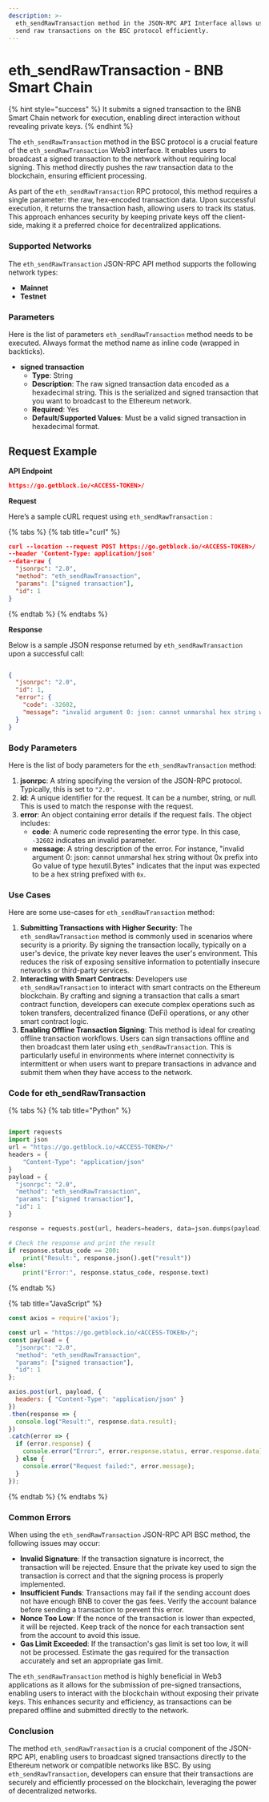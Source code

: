 ```yaml
---
description: >-
  eth_sendRawTransaction method in the JSON-RPC API Interface allows users to
  send raw transactions on the BSC protocol efficiently.
---
```


# eth\_sendRawTransaction - BNB Smart Chain

{% hint style="success" %}
It submits a signed transaction to the BNB  Smart Chain network for execution, enabling direct interaction without revealing private keys.
{% endhint %}

The `eth_sendRawTransaction` method in the BSC protocol is a crucial feature of the `eth_sendRawTransaction` Web3 interface. It enables users to broadcast a signed transaction to the network without requiring local signing. This method directly pushes the raw transaction data to the blockchain, ensuring efficient processing.

As part of the `eth_sendRawTransaction` RPC protocol, this method requires a single parameter: the raw, hex-encoded transaction data. Upon successful execution, it returns the transaction hash, allowing users to track its status. This approach enhances security by keeping private keys off the client-side, making it a preferred choice for decentralized applications.

### Supported Networks

The `eth_sendRawTransaction` JSON-RPC API method supports the following network types:

* **Mainnet**
* **Testnet**

### Parameters

Here is the list of parameters `eth_sendRawTransaction` method needs to be executed. Always format the method name as inline code (wrapped in backticks).

* **signed transaction**
  * **Type**: String
  * **Description**: The raw signed transaction data encoded as a hexadecimal string. This is the serialized and signed transaction that you want to broadcast to the Ethereum network.
  * **Required**: Yes
  * **Default/Supported Values**: Must be a valid signed transaction in hexadecimal format.

## Request Example

**API Endpoint**

```json
https://go.getblock.io/<ACCESS-TOKEN>/
```

**Request**

Here’s a sample cURL request using `eth_sendRawTransaction` :

{% tabs %}
{% tab title="curl" %}
```json
curl --location --request POST https://go.getblock.io/<ACCESS-TOKEN>/
--header 'Content-Type: application/json' 
--data-raw {
  "jsonrpc": "2.0",
  "method": "eth_sendRawTransaction",
  "params": ["signed transaction"],
  "id": 1
}
```
{% endtab %}
{% endtabs %}

**Response**

Below is a sample JSON response returned by `eth_sendRawTransaction` upon a successful call:

```json

{
  "jsonrpc": "2.0",
  "id": 1,
  "error": {
    "code": -32602,
    "message": "invalid argument 0: json: cannot unmarshal hex string without 0x prefix into Go value of type hexutil.Bytes"
  }
}

```

### Body Parameters

Here is the list of body parameters for the `eth_sendRawTransaction` method:

1. **jsonrpc**: A string specifying the version of the JSON-RPC protocol. Typically, this is set to `"2.0"`.
2. **id**: A unique identifier for the request. It can be a number, string, or null. This is used to match the response with the request.
3. **error**: An object containing error details if the request fails. The object includes:
   * **code**: A numeric code representing the error type. In this case, `-32602` indicates an invalid parameter.
   * **message**: A string description of the error. For instance, "invalid argument 0: json: cannot unmarshal hex string without 0x prefix into Go value of type hexutil.Bytes" indicates that the input was expected to be a hex string prefixed with `0x`.

### Use Cases

Here are some use-cases for `eth_sendRawTransaction` method:

1. **Submitting Transactions with Higher Security**: The `eth_sendRawTransaction` method is commonly used in scenarios where security is a priority. By signing the transaction locally, typically on a user's device, the private key never leaves the user's environment. This reduces the risk of exposing sensitive information to potentially insecure networks or third-party services.
2. **Interacting with Smart Contracts**: Developers use `eth_sendRawTransaction` to interact with smart contracts on the Ethereum blockchain. By crafting and signing a transaction that calls a smart contract function, developers can execute complex operations such as token transfers, decentralized finance (DeFi) operations, or any other smart contract logic.
3. **Enabling Offline Transaction Signing**: This method is ideal for creating offline transaction workflows. Users can sign transactions offline and then broadcast them later using `eth_sendRawTransaction`. This is particularly useful in environments where internet connectivity is intermittent or when users want to prepare transactions in advance and submit them when they have access to the network.

### Code for eth\_sendRawTransaction

{% tabs %}
{% tab title="Python" %}
```python

import requests
import json
url = "https://go.getblock.io/<ACCESS-TOKEN>/"
headers = {
    "Content-Type": "application/json"
}
payload = {
  "jsonrpc": "2.0",
  "method": "eth_sendRawTransaction",
  "params": ["signed transaction"],
  "id": 1
}

response = requests.post(url, headers=headers, data=json.dumps(payload))

# Check the response and print the result
if response.status_code == 200:
    print("Result:", response.json().get("result"))
else:
    print("Error:", response.status_code, response.text)

```
{% endtab %}

{% tab title="JavaScript" %}
```javascript
const axios = require('axios');

const url = "https://go.getblock.io/<ACCESS-TOKEN>/";
const payload = {
  "jsonrpc": "2.0",
  "method": "eth_sendRawTransaction",
  "params": ["signed transaction"],
  "id": 1
};

axios.post(url, payload, {
  headers: { "Content-Type": "application/json" }
})
.then(response => {
  console.log("Result:", response.data.result);
})
.catch(error => {
  if (error.response) {
    console.error("Error:", error.response.status, error.response.data);
  } else {
    console.error("Request failed:", error.message);
  }
});
```
{% endtab %}
{% endtabs %}

### Common Errors

When using the `eth_sendRawTransaction` JSON-RPC API BSC method, the following issues may occur:

* **Invalid Signature**: If the transaction signature is incorrect, the transaction will be rejected. Ensure that the private key used to sign the transaction is correct and that the signing process is properly implemented.
* **Insufficient Funds**: Transactions may fail if the sending account does not have enough BNB to cover the gas fees. Verify the account balance before sending a transaction to prevent this error.
* **Nonce Too Low**: If the nonce of the transaction is lower than expected, it will be rejected. Keep track of the nonce for each transaction sent from the account to avoid this issue.
* **Gas Limit Exceeded**: If the transaction's gas limit is set too low, it will not be processed. Estimate the gas required for the transaction accurately and set an appropriate gas limit.

The `eth_sendRawTransaction` method is highly beneficial in Web3 applications as it allows for the submission of pre-signed transactions, enabling users to interact with the blockchain without exposing their private keys. This enhances security and efficiency, as transactions can be prepared offline and submitted directly to the network.

### Conclusion

The method `eth_sendRawTransaction` is a crucial component of the JSON-RPC API, enabling users to broadcast signed transactions directly to the Ethereum network or compatible networks like BSC. By using `eth_sendRawTransaction`, developers can ensure that their transactions are securely and efficiently processed on the blockchain, leveraging the power of decentralized networks.
